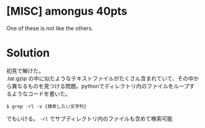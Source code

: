 # [MISC] amongus 40pts

One of these is not like the others.

# Solution
初見で解けた。\
.tar.gzip の中に似たようなテキストファイルがたくさん含まれていて、その中から異なるものを見つける問題。pythonでディレクトリ内のファイルをループするようなコードを書いた。

```shell
$ grep -rl -v {検索したい文字列}
```
でもいける。 `-rl` でサブディレクトリ内のファイルも含めて検索可能